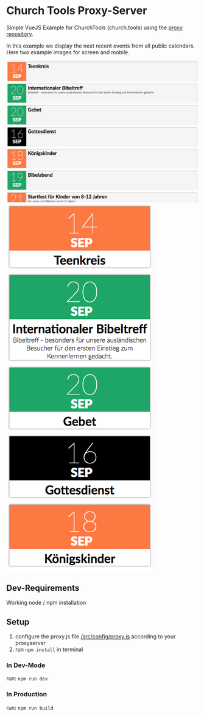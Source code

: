 # Church Tools Proxy-Server
Simple VueJS Example for ChurchTools (church.tools) using the [proxy repository](https://github.com/stevenbuehner/ChurchToolsProxyServer).

In this example we display the next recent events from all public calendars. Here two example images for screen and mobile.

![Big Screen](https://raw.githubusercontent.com/stevenbuehner/ChurchToolsVuejsClientExample/master/readme-images/widescreen.png)
![Mobile Scren](https://raw.githubusercontent.com/stevenbuehner/ChurchToolsVuejsClientExample/master/readme-images/mobilescreen.png)


## Dev-Requirements
Working node / npm installation


## Setup
1) configure the proxy.js file [/src/config/proxy.js](src/config/proxy.js) according to your proxyserver
2) run `npm install` in terminal

### In Dev-Mode
run: ``npm run dev``

### In Production
run: ``npm run build``
